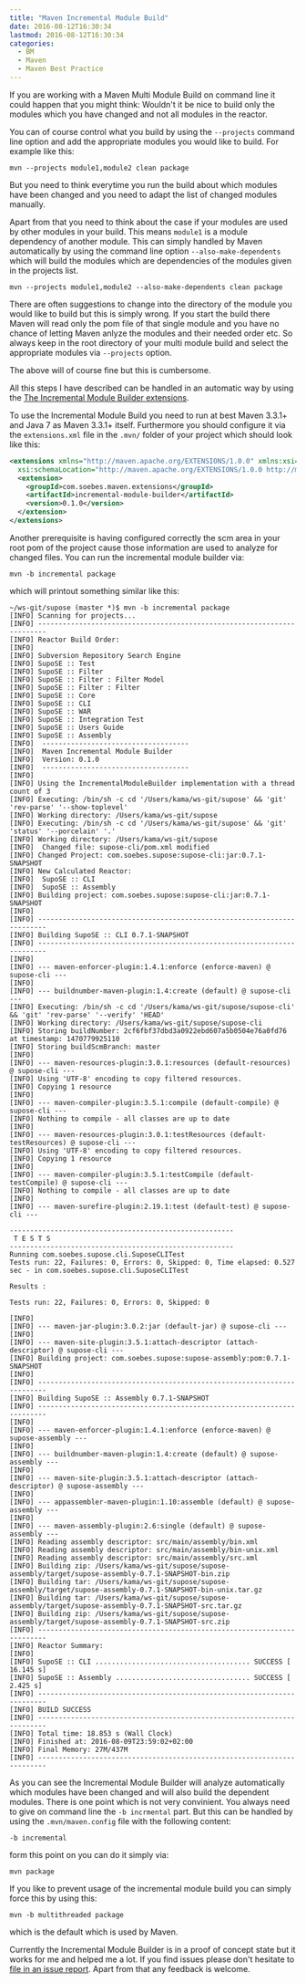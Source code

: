 ```yaml
---
title: "Maven Incremental Module Build"
date: 2016-08-12T16:30:34
lastmod: 2016-08-12T16:30:34
categories:
  - BM
  - Maven
  - Maven Best Practice
---
```

If you are working with a Maven Multi Module Build on command line it could
happen that you might think: Wouldn't it be nice to build only the modules
which you have changed and not all modules in the reactor.

You can of course control what you build by using the `--projects` command line
option and add the appropriate modules you would like to build. For example
like this:

```
mvn --projects module1,module2 clean package
```
But you need to think everytime you run the build about which modules have been
changed and you need to adapt the list of changed modules manually.

Apart from that you need to think about the case if your modules are used by
other modules in your build. This means `module1` is a module dependency of
another module. This can simply handled by Maven automatically by using the
command line option `--also-make-dependents` which will build the modules which
are dependencies of the modules given in the projects list.

```
mvn --projects module1,module2 --also-make-dependents clean package
```

There are often suggestions to change into the directory of the module you
would like to build but this is simply wrong. If you start the build there Maven
will read only the pom file of that single module and you have no chance of
letting Maven anlyze the modules and their needed order etc. So always keep in
the root directory of your multi module build and select the appropriate modules
via `--projects` option.

The above will of course fine but this is cumbersome.

All this steps I have described can be handled in an automatic way by
using the [The Incremental Module Builder extensions][imb].

To use the Incremental Module Build you need to run at best Maven 3.3.1+ and
Java 7 as Maven 3.3.1+ itself. Furthermore you should configure it via the
`extensions.xml` file in the `.mvn/` folder of your project which should look 
like this:
```xml
<extensions xmlns="http://maven.apache.org/EXTENSIONS/1.0.0" xmlns:xsi="http://www.w3.org/2001/XMLSchema-instance"
  xsi:schemaLocation="http://maven.apache.org/EXTENSIONS/1.0.0 http://maven.apache.org/xsd/core-extensions-1.0.0.xsd">
  <extension>
    <groupId>com.soebes.maven.extensions</groupId>
    <artifactId>incremental-module-builder</artifactId>
    <version>0.1.0</version>
  </extension>
</extensions>
```
Another prerequisite is having configured correctly the scm area in your root pom of the
project cause those information are used to analyze for changed files. You can run the 
incremental module builder via:

```
mvn -b incremental package
```
which will printout something similar like this:

```
~/ws-git/supose (master *)$ mvn -b incremental package
[INFO] Scanning for projects...
[INFO] ------------------------------------------------------------------------
[INFO] Reactor Build Order:
[INFO]
[INFO] Subversion Repository Search Engine
[INFO] SupoSE :: Test
[INFO] SupoSE :: Filter
[INFO] SupoSE :: Filter : Filter Model
[INFO] SupoSE :: Filter : Filter
[INFO] SupoSE :: Core
[INFO] SupoSE :: CLI
[INFO] SupoSE :: WAR
[INFO] SupoSE :: Integration Test
[INFO] SupoSE :: Users Guide
[INFO] SupoSE :: Assembly
[INFO]  ------------------------------------
[INFO]  Maven Incremental Module Builder
[INFO]  Version: 0.1.0
[INFO]  ------------------------------------
[INFO]
[INFO] Using the IncrementalModuleBuilder implementation with a thread count of 3
[INFO] Executing: /bin/sh -c cd '/Users/kama/ws-git/supose' && 'git' 'rev-parse' '--show-toplevel'
[INFO] Working directory: /Users/kama/ws-git/supose
[INFO] Executing: /bin/sh -c cd '/Users/kama/ws-git/supose' && 'git' 'status' '--porcelain' '.'
[INFO] Working directory: /Users/kama/ws-git/supose
[INFO]  Changed file: supose-cli/pom.xml modified
[INFO] Changed Project: com.soebes.supose:supose-cli:jar:0.7.1-SNAPSHOT
[INFO] New Calculated Reactor:
[INFO]  SupoSE :: CLI
[INFO]  SupoSE :: Assembly
[INFO] Building project: com.soebes.supose:supose-cli:jar:0.7.1-SNAPSHOT
[INFO]
[INFO] ------------------------------------------------------------------------
[INFO] Building SupoSE :: CLI 0.7.1-SNAPSHOT
[INFO] ------------------------------------------------------------------------
[INFO]
[INFO] --- maven-enforcer-plugin:1.4.1:enforce (enforce-maven) @ supose-cli ---
[INFO]
[INFO] --- buildnumber-maven-plugin:1.4:create (default) @ supose-cli ---
[INFO] Executing: /bin/sh -c cd '/Users/kama/ws-git/supose/supose-cli' && 'git' 'rev-parse' '--verify' 'HEAD'
[INFO] Working directory: /Users/kama/ws-git/supose/supose-cli
[INFO] Storing buildNumber: 2cf6fbf37dbd3a0922ebd607a5b0504e76a0fd76 at timestamp: 1470779925110
[INFO] Storing buildScmBranch: master
[INFO]
[INFO] --- maven-resources-plugin:3.0.1:resources (default-resources) @ supose-cli ---
[INFO] Using 'UTF-8' encoding to copy filtered resources.
[INFO] Copying 1 resource
[INFO]
[INFO] --- maven-compiler-plugin:3.5.1:compile (default-compile) @ supose-cli ---
[INFO] Nothing to compile - all classes are up to date
[INFO]
[INFO] --- maven-resources-plugin:3.0.1:testResources (default-testResources) @ supose-cli ---
[INFO] Using 'UTF-8' encoding to copy filtered resources.
[INFO] Copying 1 resource
[INFO]
[INFO] --- maven-compiler-plugin:3.5.1:testCompile (default-testCompile) @ supose-cli ---
[INFO] Nothing to compile - all classes are up to date
[INFO]
[INFO] --- maven-surefire-plugin:2.19.1:test (default-test) @ supose-cli ---

-------------------------------------------------------
 T E S T S
-------------------------------------------------------
Running com.soebes.supose.cli.SuposeCLITest
Tests run: 22, Failures: 0, Errors: 0, Skipped: 0, Time elapsed: 0.527 sec - in com.soebes.supose.cli.SuposeCLITest

Results :

Tests run: 22, Failures: 0, Errors: 0, Skipped: 0

[INFO]
[INFO] --- maven-jar-plugin:3.0.2:jar (default-jar) @ supose-cli ---
[INFO]
[INFO] --- maven-site-plugin:3.5.1:attach-descriptor (attach-descriptor) @ supose-cli ---
[INFO] Building project: com.soebes.supose:supose-assembly:pom:0.7.1-SNAPSHOT
[INFO]
[INFO] ------------------------------------------------------------------------
[INFO] Building SupoSE :: Assembly 0.7.1-SNAPSHOT
[INFO] ------------------------------------------------------------------------
[INFO]
[INFO] --- maven-enforcer-plugin:1.4.1:enforce (enforce-maven) @ supose-assembly ---
[INFO]
[INFO] --- buildnumber-maven-plugin:1.4:create (default) @ supose-assembly ---
[INFO]
[INFO] --- maven-site-plugin:3.5.1:attach-descriptor (attach-descriptor) @ supose-assembly ---
[INFO]
[INFO] --- appassembler-maven-plugin:1.10:assemble (default) @ supose-assembly ---
[INFO]
[INFO] --- maven-assembly-plugin:2.6:single (default) @ supose-assembly ---
[INFO] Reading assembly descriptor: src/main/assembly/bin.xml
[INFO] Reading assembly descriptor: src/main/assembly/bin-unix.xml
[INFO] Reading assembly descriptor: src/main/assembly/src.xml
[INFO] Building zip: /Users/kama/ws-git/supose/supose-assembly/target/supose-assembly-0.7.1-SNAPSHOT-bin.zip
[INFO] Building tar: /Users/kama/ws-git/supose/supose-assembly/target/supose-assembly-0.7.1-SNAPSHOT-bin-unix.tar.gz
[INFO] Building tar: /Users/kama/ws-git/supose/supose-assembly/target/supose-assembly-0.7.1-SNAPSHOT-src.tar.gz
[INFO] Building zip: /Users/kama/ws-git/supose/supose-assembly/target/supose-assembly-0.7.1-SNAPSHOT-src.zip
[INFO] ------------------------------------------------------------------------
[INFO] Reactor Summary:
[INFO]
[INFO] SupoSE :: CLI ...................................... SUCCESS [ 16.145 s]
[INFO] SupoSE :: Assembly ................................. SUCCESS [  2.425 s]
[INFO] ------------------------------------------------------------------------
[INFO] BUILD SUCCESS
[INFO] ------------------------------------------------------------------------
[INFO] Total time: 18.853 s (Wall Clock)
[INFO] Finished at: 2016-08-09T23:59:02+02:00
[INFO] Final Memory: 27M/437M
[INFO] ------------------------------------------------------------------------
```
As you can see the Incremental Module Builder will analyze automatically which
modules have been changed and will also build the dependent modules.
There is one point which is not very convinient. You always need to give on command line
the `-b incrmental` part. But this can be handled by using the `.mvn/maven.config` file
with the following content:
```
-b incremental
```
form this point on you can do it simply via:
```
mvn package
```
If you like to prevent usage of the incremental module build you can simply force this by
using this:
```
mvn -b multithreaded package
```
which is the default which is used by Maven.

Currently the Incremental Module Builder is in a proof of concept state but
it works for me and helped me a lot. If you find issues please don't hesitate to
[file in an issue report][issues]. Apart from that any feedback is welcome.


[issues]: https://github.com/khmarbaise/incremental-module-builder/issues
[imb]: https://github.com/khmarbaise/incremental-module-builder
